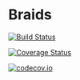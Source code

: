 # Braids

[![Build Status](https://travis-ci.org/jwvictor/Braids.jl.svg?branch=master)](https://travis-ci.org/jwvictor/Braids.jl)

[![Coverage Status](https://coveralls.io/repos/jwvictor/Braids.jl/badge.svg?branch=master&service=github)](https://coveralls.io/github/jwvictor/Braids.jl?branch=master)

[![codecov.io](http://codecov.io/github/jwvictor/Braids.jl/coverage.svg?branch=master)](http://codecov.io/github/jwvictor/Braids.jl?branch=master)

